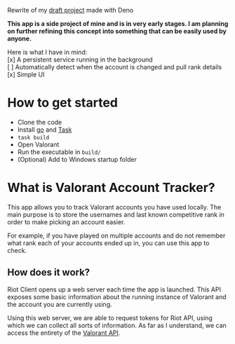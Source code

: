 Rewrite of my [draft project](https://github.com/Cufee/valorant-account-tracker)
made with Deno

**This app is a side project of mine and is in very early stages. I am planning
on further refining this concept into something that can be easily used by
anyone.**

Here is what I have in mind:\
[x] A persistent service running in the background\
[ ] Automatically detect when the account is changed and pull rank details\
[x] Simple UI

# How to get started

- Clone the code
- Install [go](https://go.dev/) and [Task](https://taskfile.dev/installation/)
- `task build`
- Open Valorant
- Run the executable in `build/`
- (Optional) Add to Windows startup folder

# What is Valorant Account Tracker?

This app allows you to track Valorant accounts you have used locally. The main
purpose is to store the usernames and last known competitive rank in order to
make picking an account easier.

For example, if you have played on multiple accounts and do not remember what
rank each of your accounts ended up in, you can use this app to check.

## How does it work?

Riot Client opens up a web server each time the app is launched. This API
exposes some basic information about the running instance of Valorant and the
account you are currently using.

Using this web server, we are able to request tokens for Riot API, using which
we can collect all sorts of information. As far as I understand, we can access
the entirety of the [Valorant API](https://valapidocs.techchrism.me/).
